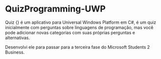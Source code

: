 # QuizProgramming-UWP

Quiz {} é um aplicativo para Universal Windows Platform em C#, é um quiz inicialmente com perguntas sobre linguagens de programação, mas você pode adicionar novas categorias com suas próprias perguntas e alternativas.

Desenvolvi ele para passar para a terceira fase do Microsoft Students 2 Business.